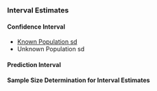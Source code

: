 ### Interval Estimates
#### Confidence Interval
- [Known Population sd]([SC]-Descriptive-Analytics/[SC]-Sampling-and-Estimation/[M]-Confidence-Interval-Known-Population-sd.md)
- Unknown Population sd
#### Prediction Interval
#### Sample Size Determination for Interval Estimates
